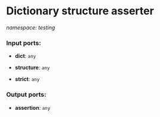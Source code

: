 # Dictionary structure asserter

_namespace: testing_

### Input ports:

* __dict__: ` any `


* __structure__: ` any `


* __strict__: ` any `

### Output ports:

* __assertion__: ` any `

